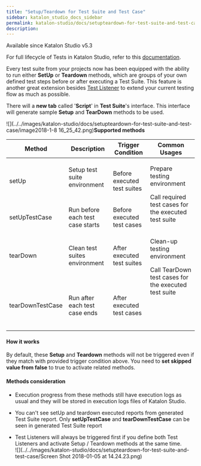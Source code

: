 ```yaml
---
title: "Setup/Teardown for Test Suite and Test Case" 
sidebar: katalon_studio_docs_sidebar
permalink: katalon-studio/docs/setupteardown-for-test-suite-and-test-case.html 
description: 
---
```

Available since Katalon Studio v5.3

For full lifecycle of Tests in Katalon Studio, refer to this [documentation](https://docs.katalon.com/x/7zhO).

Every test suite from your projects now has been equipped with the ability to run either **SetUp** or **Teardown** methods, which are groups of your own defined test steps before or after executing a Test Suite. This feature is another great extension besides [Test Listener](https://docs.katalon.com/pages/viewpage.action?pageId=5126383) to extend your current testing flow as much as possible.

There will a **new tab** called '**Script**' in **Test Suite**'s interface. This interface will generate sample **Setup** and **TearDown** methods to be used.

![](../../images/katalon-studio/docs/setupteardown-for-test-suite-and-test-case/image2018-1-8 16_25_42.png)**Supported methods**

<table class="" style="table-layout: fixed;"><thead><tr><th class="" style="">Method</th><th class="" style="">Description</th><th class="" colspan="1" style="">Trigger Condition</th><th class="" colspan="1" style="">Common Usages</th></tr></thead><tbody class="" style=""><tr class="" style=""><td class="" style=""><p class="" style="">setUp</p></td><td class="" style=""><p class="" style="">Setup test suite environment<br class="" style=""><br class="" style=""></p></td><td class="" colspan="1" style="">Before executed test suites</td><td class="" rowspan="2" style=""><p class="" style="">Prepare testing environment</p><p class="" style="">Call required test cases for the executed test suite</p></td></tr><tr class="" style=""><td class="" colspan="1" style="">setUpTestCase</td><td class="" colspan="1" style="">Run before each test case starts</td><td class="" style="">Before executed test cases</td></tr><tr class="" style=""><td class="" style=""><p class="" style="">tearDown</p></td><td class="" style=""><p class="" style="">Clean test suites environment</p></td><td class="" colspan="1" style="">After executed test suites</td><td class="" rowspan="2" style=""><p class="" style="">Clean-up testing environment</p><p class="" style="">Call TearDown test cases for the executed test suite</p><p class="" style="">&nbsp;</p><p class="" style="">&nbsp;</p></td></tr><tr class="" style=""><td class="" style=""><p class="" style="">tearDownTestCase</p></td><td class="" style=""><p class="" style="">Run after each test case ends</p></td><td class="" style=""><p class="" style="">After executed test cases</p></td></tr></tbody></table>

#### How it works

By default, these **Setup** and **Teardown** methods will not be triggered even if they match with provided trigger condition above. You need to **set skipped value from false** to true to activate related methods.

#### Methods consideration

*   Execution progress from these methods still have execution logs as usual and they will be stored in execution logs files of Katalon Studio.
    
*   You can't see setUp and teardown executed reports from generated Test Suite report. Only **setUpTestCase** and **tearDownTestCase** can be seen in generated Test Suite report
*   Test Listeners will always be triggered first if you define both Test Listeners and activate Setup / Teardown methods at the same time.  
    ![](../../images/katalon-studio/docs/setupteardown-for-test-suite-and-test-case/Screen Shot 2018-01-05 at 14.24.23.png)